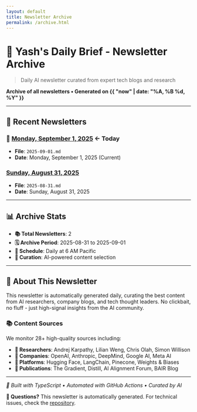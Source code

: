 ```yaml
---
layout: default
title: Newsletter Archive
permalink: /archive.html
---
```


# 📰 Yash's Daily Brief - Newsletter Archive

> Daily AI newsletter curated from expert tech blogs and research

**Archive of all newsletters • Generated on {{ "now" | date: "%A, %B %d, %Y" }}**

---

## 📅 Recent Newsletters

### 🌟 [Monday, September 1, 2025](./2025-09-01.html) ← Today

- **File**: `2025-09-01.md`
- **Date**: Monday, September 1, 2025 (Current)

### [Sunday, August 31, 2025](./2025-08-31.html) 

- **File**: `2025-08-31.md`
- **Date**: Sunday, August 31, 2025

---

## 📊 Archive Stats

- **📚 Total Newsletters**: 2
- **🗓️ Archive Period**: 2025-08-31 to 2025-09-01
- **📅 Schedule**: Daily at 6 AM Pacific
- **🤖 Curation**: AI-powered content selection

---

## 🎯 About This Newsletter

This newsletter is automatically generated daily, curating the best content from AI researchers, company blogs, and tech thought leaders. No clickbait, no fluff - just high-signal insights from the AI community.

### 📚 Content Sources

We monitor 28+ high-quality sources including:

- **🧠 Researchers**: Andrej Karpathy, Lilian Weng, Chris Olah, Simon Willison
- **🏢 Companies**: OpenAI, Anthropic, DeepMind, Google AI, Meta AI  
- **🔧 Platforms**: Hugging Face, LangChain, Pinecone, Weights & Biases
- **📝 Publications**: The Gradient, Distill, AI Alignment Forum, BAIR Blog

---

*🤖 Built with TypeScript • Automated with GitHub Actions • Curated by AI*

**📧 Questions?** This newsletter is automatically generated. For technical issues, check the [repository](https://github.com/yashvardhan90/newsletter).